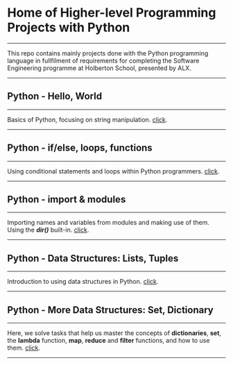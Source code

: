 # Home of Higher-level Programming Projects with Python
***
This repo contains mainly projects done with the Python programming language in fullfilment of requirements for completing the Software Engineering programme at Holberton School, presented by ALX.
***
## Python - Hello, World
***
Basics of Python, focusing on string manipulation. [click](https://github.com/chee-zaram/alx-higher_level_programming/tree/main/0x00-python-hello_world).
***
## Python - if/else, loops, functions
***
Using conditional statements and loops within Python programmers. [click](https://github.com/chee-zaram/alx-higher_level_programming/tree/main/0x01-python-if_else_loops_functions).
***
## Python - import & modules
***
Importing names and variables from modules and making use of them. Using the ***dir()*** built-in. [click](https://github.com/chee-zaram/alx-higher_level_programming/tree/main/0x02-python-import_modules).
***
## Python - Data Structures: Lists, Tuples
***
Introduction to using data structures in Python. [click](https://github.com/chee-zaram/alx-higher_level_programming/tree/main/0x03-python-data_structures).
***
## Python - More Data Structures: Set, Dictionary
***
Here, we solve tasks that help us master the concepts of **dictionaries**, **set**, the **lambda** function, **map**, **reduce** and **filter** functions, and how to use them. [click](https://github.com/chee-zaram/alx-higher_level_programming/tree/main/0x04-python-more_data_structures).
***
